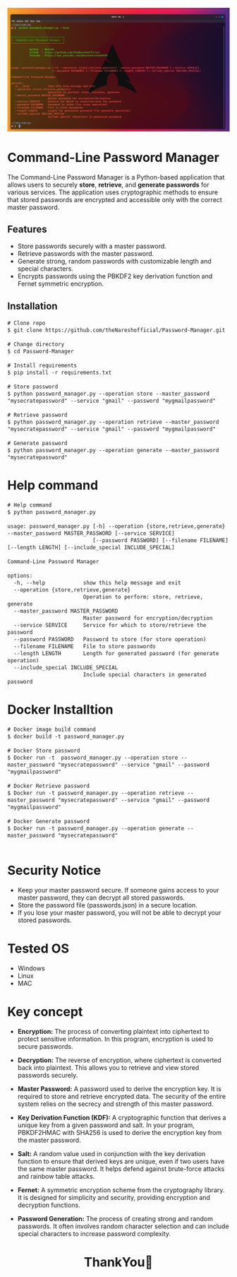 
<p align="center">
            <img src="assests/password_manager.png" width="1000px">
</p>

# Command-Line Password Manager

The Command-Line Password Manager is a Python-based application that allows users to securely **store**, **retrieve**, and **generate passwords** for various services. The application uses cryptographic methods to ensure that stored passwords are encrypted and accessible only with the correct master password.

## Features

- Store passwords securely with a master password.
- Retrieve passwords with the master password.
- Generate strong, random passwords with customizable length and special characters.
- Encrypts passwords using the PBKDF2 key derivation function and Fernet symmetric encryption.

## Installation

```
# Clone repo
$ git clone https://github.com/theNareshofficial/Password-Manager.git

# Change directory
$ cd Password-Manager

# Install requirements
$ pip install -r requirements.txt

# Store password
$ python password_manager.py --operation store --master_password "mysecratepassword" --service "gmail" --password "mygmailpassword"

# Retrieve password
$ python password_manager.py --operation retrieve --master_password "mysecratepassword" --service "gmail" --password "mygmailpassword"

# Generate password
$ python password_manager.py --operation generate --master_password "mysecratepassword"
```


# Help command

```
# Help command
$ python password_manager.py

usage: password_manager.py [-h] --operation {store,retrieve,generate} --master_password MASTER_PASSWORD [--service SERVICE]
                           [--password PASSWORD] [--filename FILENAME] [--length LENGTH] [--include_special INCLUDE_SPECIAL]

Command-Line Password Manager

options:
  -h, --help            show this help message and exit
  --operation {store,retrieve,generate}
                        Operation to perform: store, retrieve, generate
  --master_password MASTER_PASSWORD
                        Master password for encryption/decryption
  --service SERVICE     Service for which to store/retrieve the password
  --password PASSWORD   Password to store (for store operation)
  --filename FILENAME   File to store passwords
  --length LENGTH       Length for generated password (for generate operation)
  --include_special INCLUDE_SPECIAL
                        Include special characters in generated password
```

# Docker Installtion

```
# Docker image build command
$ docker build -t password_manager.py

# Docker Store password
$ Docker run -t  password_manager.py --operation store --master_password "mysecratepassword" --service "gmail" --password "mygmailpassword"

# Docker Retrieve password
$ Docker run -t password_manager.py --operation retrieve --master_password "mysecratepassword" --service "gmail" --password "mygmailpassword"

# Docker Generate password
$ Docker run -t password_manager.py --operation generate --master_password "mysecratepassword"


```

# Security Notice

- Keep your master password secure. If someone gains access to your master password, they can decrypt all stored passwords.
- Store the password file (passwords.json) in a secure location.
- If you lose your master password, you will not be able to decrypt your stored passwords.

# Tested OS

- Windows
- Linux
- MAC

# Key concept

- **Encryption:** The process of converting plaintext into ciphertext to protect sensitive information. In this program, encryption is used to secure passwords.

- **Decryption:** The reverse of encryption, where ciphertext is converted back into plaintext. This allows you to retrieve and view stored passwords securely.

- **Master Password:** A password used to derive the encryption key. It is required to store and retrieve encrypted data. The security of the entire system relies on the secrecy and strength of this master password.

- **Key Derivation Function (KDF):** A cryptographic function that derives a unique key from a given password and salt. In your program, PBKDF2HMAC with SHA256 is used to derive the encryption key from the master password.

- **Salt:** A random value used in conjunction with the key derivation function to ensure that derived keys are unique, even if two users have the same master password. It helps defend against brute-force attacks and rainbow table attacks.

- **Fernet:** A symmetric encryption scheme from the cryptography library. It is designed for simplicity and security, providing encryption and decryption functions.

- **Password Generation:** The process of creating strong and random passwords. It often involves random character selection and can include special characters to increase password complexity.

<h1 align="center">ThankYou🎉</h1>